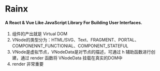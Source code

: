 # Rainx

#### A React & Vue Like JavaScript Library For Building User Interfaces.

1. 组件的产出就是 Virtual DOM
2. VNode的类型分为：HTML/SVG、Text、FRAGMENT、PORTAL、COMPONENNT_FUNCTIONIAL、COMPONENT_STATEFUL
3. VNode是虚拟节点，VNodeData是对节点的描述，可通过 h 辅助函数进行创建，通过 render 函数将 VNodeData 挂载在真实的DOM中
4. render 非常重要
